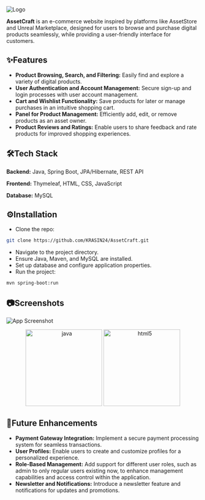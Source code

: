 
![Logo](https://dev-to-uploads.s3.amazonaws.com/uploads/articles/th5xamgrr6se0x5ro4g6.png)



**AssetCraft** is an e-commerce website inspired by platforms like AssetStore and Unreal Marketplace, designed for users to browse and purchase digital products seamlessly, while providing a user-friendly interface for customers.


## ✨Features

- **Product Browsing, Search, and Filtering:** Easily find and explore a variety of digital products.
- **User Authentication and Account Management:** Secure sign-up and login processes with user account management.
- **Cart and Wishlist Functionality:** Save products for later or manage purchases in an intuitive shopping cart.
- **Panel for Product Management:** Efficiently add, edit, or remove products as an asset owner.
- **Product Reviews and Ratings:** Enable users to share feedback and rate products for improved shopping experiences.

## 🛠Tech Stack

**Backend:** Java, Spring Boot, JPA/Hibernate, REST API

**Frontend:** Thymeleaf, HTML, CSS, JavaScript

**Database:** MySQL


## ⚙Installation

- Clone the repo: 
```bash
git clone https://github.com/KRASIN24/AssetCraft.git
```
- Navigate to the project directory.
- Ensure Java, Maven, and MySQL are installed.
- Set up database and configure application properties.
- Run the project: 
```bash
mvn spring-boot:run
```
    
## 📷Screenshots

![App Screenshot](https://via.placeholder.com/468x300?text=App+Screenshot+Here)

<p align="center">
  <img src="https://cdn.jsdelivr.net/gh/devicons/devicon/icons/java/java-original.svg" alt="java" width="200"/> 
  <img src="https://cdn.jsdelivr.net/gh/devicons/devicon/icons/html5/html5-original.svg" alt="html5" width="200"/> 
</p>


## 🔮Future Enhancements
- **Payment Gateway Integration:** Implement a secure payment processing system for seamless transactions.
- **User Profiles:** Enable users to create and customize profiles for a personalized experience.
- **Role-Based Management:** Add support for different user roles, such as admin to only regular users existing now, to enhance management capabilities and access control within the application.
- **Newsletter and Notifications:** Introduce a newsletter feature and notifications for updates and promotions.
